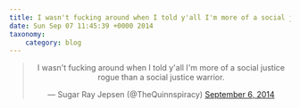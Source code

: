 ```yaml
---
title: I wasn't fucking around when I told y'all I'm more of a social justice rogue than a social justice warrior.
date: Sun Sep 07 11:45:39 +0000 2014
taxonomy:
    category: blog
---
```

<blockquote class="twitter-tweet" align="center" width="350"><p lang="en" dir="ltr">I wasn&#39;t fucking around when I told y&#39;all I&#39;m more of a social justice rogue than a social justice warrior.</p>&mdash; Sugar Ray Jepsen (@TheQuinnspiracy) <a href="https://twitter.com/TheQuinnspiracy/status/508206067591827456">September 6, 2014</a></blockquote>

